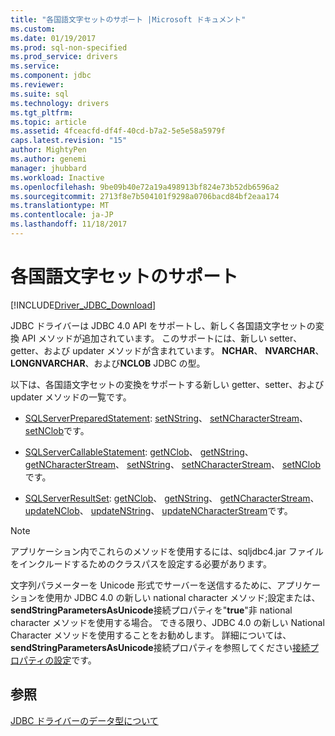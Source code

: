 ```yaml
---
title: "各国語文字セットのサポート |Microsoft ドキュメント"
ms.custom: 
ms.date: 01/19/2017
ms.prod: sql-non-specified
ms.prod_service: drivers
ms.service: 
ms.component: jdbc
ms.reviewer: 
ms.suite: sql
ms.technology: drivers
ms.tgt_pltfrm: 
ms.topic: article
ms.assetid: 4fceacfd-df4f-40cd-b7a2-5e5e58a5979f
caps.latest.revision: "15"
author: MightyPen
ms.author: genemi
manager: jhubbard
ms.workload: Inactive
ms.openlocfilehash: 9be09b40e72a19a498913bf824e73b52db6596a2
ms.sourcegitcommit: 2713f8e7b504101f9298a0706bacd84bf2eaa174
ms.translationtype: MT
ms.contentlocale: ja-JP
ms.lasthandoff: 11/18/2017
---
```

# <a name="national-character-set-support"></a>各国語文字セットのサポート
[!INCLUDE[Driver_JDBC_Download](../../includes/driver_jdbc_download.md)]

  JDBC ドライバーは JDBC 4.0 API をサポートし、新しく各国語文字セットの変換 API メソッドが追加されています。 このサポートには、新しい setter、getter、および updater メソッドが含まれています。 **NCHAR**、 **NVARCHAR**、 **LONGNVARCHAR**、および**NCLOB** JDBC の型。  
  
 以下は、各国語文字セットの変換をサポートする新しい getter、setter、および updater メソッドの一覧です。  
  
-   [SQLServerPreparedStatement](../../connect/jdbc/reference/sqlserverpreparedstatement-class.md): [setNString](../../connect/jdbc/reference/setnstring-method-int-java-lang-string.md)、 [setNCharacterStream](../../connect/jdbc/reference/setncharacterstream-method-sqlserverpreparedstatement.md)、 [setNClob](../../connect/jdbc/reference/setnclob-method-sqlserverpreparedstatement.md)です。  
  
-   [SQLServerCallableStatement](../../connect/jdbc/reference/sqlservercallablestatement-class.md): [getNClob](../../connect/jdbc/reference/getnclob-method-sqlservercallablestatement.md)、 [getNString](../../connect/jdbc/reference/getnstring-method-sqlservercallablestatement.md)、 [getNCharacterStream](../../connect/jdbc/reference/getncharacterstream-method-sqlservercallablestatement.md)、 [setNString](../../connect/jdbc/reference/setnstring-method-sqlservercallablestatement.md)、 [setNCharacterStream](../../connect/jdbc/reference/setncharacterstream-method-sqlservercallablestatement.md)、 [setNClob](../../connect/jdbc/reference/setnclob-method-sqlservercallablestatement.md)です。  
  
-   [SQLServerResultSet](../../connect/jdbc/reference/sqlserverresultset-class.md): [getNClob](../../connect/jdbc/reference/getnclob-method-sqlserverresultset.md)、 [getNString](../../connect/jdbc/reference/getnstring-method-sqlserverresultset.md)、 [getNCharacterStream](../../connect/jdbc/reference/getncharacterstream-method-sqlserverresultset.md)、 [updateNClob](../../connect/jdbc/reference/updatenclob-method-sqlserverresultset.md)、 [updateNString](../../connect/jdbc/reference/updatenstring-method-sqlserverresultset.md)、 [updateNCharacterStream](../../connect/jdbc/reference/updatencharacterstream-method-sqlserverresultset.md)です。  
  
> [!NOTE]  
>  アプリケーション内でこれらのメソッドを使用するには、sqljdbc4.jar ファイルをインクルードするためのクラスパスを設定する必要があります。  
  
 文字列パラメーターを Unicode 形式でサーバーを送信するために、アプリケーションを使用か JDBC 4.0 の新しい national character メソッド;設定または、 **sendStringParametersAsUnicode**接続プロパティを"**true**"非 national character メソッドを使用する場合。 できる限り、JDBC 4.0 の新しい National Character メソッドを使用することをお勧めします。 詳細については、 **sendStringParametersAsUnicode**接続プロパティを参照してください[接続プロパティの設定](../../connect/jdbc/setting-the-connection-properties.md)です。  
  
## <a name="see-also"></a>参照  
 [JDBC ドライバーのデータ型について](../../connect/jdbc/understanding-the-jdbc-driver-data-types.md)  
  
  
